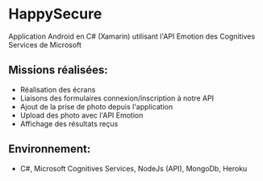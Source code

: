 # HappySecure
Application Android en C# (Xamarin) utilisant l'API Emotion des Cognitives Services de Microsoft

## Missions réalisées: 
- Réalisation des écrans
- Liaisons des formulaires connexion/inscription à notre API
- Ajout de la prise de photo depuis l'application
- Upload des photo avec l'API Emotion
- Affichage des résultats reçus

## Environnement:
- C#, Microsoft Cognitives Services, NodeJs (API), MongoDb, Heroku
